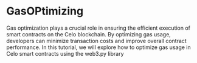 # GasOPtimizing
Gas optimization plays a crucial role in ensuring the efficient execution of smart contracts on the Celo blockchain. By optimizing gas usage, developers can minimize transaction costs and improve overall contract performance. In this tutorial, we will explore how to optimize gas usage in Celo smart contracts using the web3.py library
